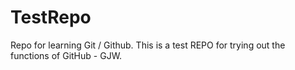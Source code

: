 # TestRepo
Repo for learning Git / Github. 
This is a test REPO for trying out the functions of GitHub - GJW.
